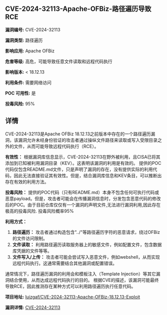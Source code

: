 ## CVE-2024-32113-Apache-OFBiz-路径遍历导致RCE

**漏洞编号:** CVE-2024-32113

**漏洞类型:** 路径遍历

**影响应用:** Apache OFBiz

**危害等级:** 高危，可能导致任意文件读取和远程代码执行

**影响版本:** < 18.12.13

**利用条件:** 需要网络访问

**POC 可用性:** 是

**投毒风险:** 95%

## 详情

CVE-2024-32113是Apache OFBiz 18.12.13之前版本中存在的一个路径遍历漏洞，该漏洞允许未经身份验证的攻击者通过操纵文件路径来读取或写入受限目录之外的文件，从而可能导致远程代码执行（RCE）。

**有效性：**
根据漏洞库信息显示，CVE-2024-32113在野外被利用，且CISA已将其添加到已知被利用漏洞目录（KEV）。这表明该漏洞的利用是有效的。
提供的POC代码仅包含README.md文件，只是声明了漏洞的存在，没有提供实际的利用代码，因此无法直接验证其有效性。但是，结合漏洞库信息和KEV条目，可以推断出存在有效的利用方法。

**投毒风险：**
提供的POC代码（只有README.md）本身不包含任何可执行代码或恶意payload。但是，攻击者可能会在传播漏洞信息时，分发包含恶意代码的修改后的POC。由于目前仓库仅仅有一个漏洞的声明文件,无法进行漏洞利用,因此存在极高的投毒风险. 投毒风险概率95%

**利用方式：**
1.  **路径遍历：** 攻击者通过构造包含"../"等路径遍历字符的恶意请求，绕过OFBiz的文件访问限制。
2.  **文件读取：** 利用路径遍历读取服务器上的敏感文件，例如配置文件，包含数据库凭据的文件等等。
3.  **文件写入/上传：** 攻击者可能会尝试写入恶意文件，例如webshell，从而实现远程代码执行。这通常需要结合其他漏洞或配置错误。

通常情况下，路径遍历漏洞的利用会和模板注入（Template Injection）等其它漏洞结合使用，从而达成远程代码执行的目的。
根据CVE的描述，该漏洞可能最终导致RCE，因此推测存在某种方式可以利用路径遍历执行任意代码。

**项目地址:** [luizgaf/CVE-2024-32113-Apache-OFBiz-18.12.13-Exploit](https://github.com/luizgaf/CVE-2024-32113-Apache-OFBiz-18.12.13-Exploit)

**漏洞详情:** [CVE-2024-32113](https://nvd.nist.gov/vuln/detail/CVE-2024-32113)